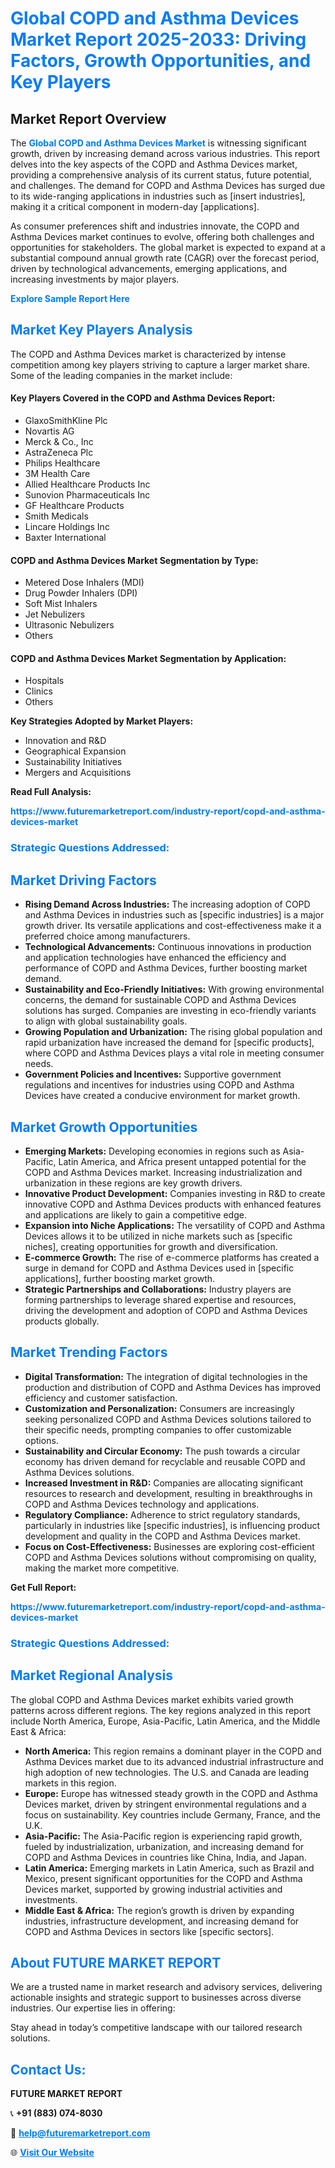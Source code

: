 <h1 style="color: #007BFF;">Global COPD and Asthma Devices Market Report 2025-2033: Driving Factors, Growth Opportunities, and Key Players</h1>

<section id="overview">
<h2>Market Report Overview</h2>
<p>The <a href="https://www.futuremarketreport.com/industry-report/copd-and-asthma-devices-market" style="color: #007BFF; text-decoration: none;"><strong>Global COPD and Asthma Devices Market</strong></a> is witnessing significant growth, driven by increasing demand across various industries. This report delves into the key aspects of the COPD and Asthma Devices market, providing a comprehensive analysis of its current status, future potential, and challenges. The demand for COPD and Asthma Devices has surged due to its wide-ranging applications in industries such as [insert industries], making it a critical component in modern-day [applications].</p>
<p>As consumer preferences shift and industries innovate, the COPD and Asthma Devices market continues to evolve, offering both challenges and opportunities for stakeholders. The global market is expected to expand at a substantial compound annual growth rate (CAGR) over the forecast period, driven by technological advancements, emerging applications, and increasing investments by major players.</p>
</section>

<section id="overview">
<p><a href="https://www.futuremarketreport.com/request-sample/reportId=51228" style="color: #007BFF; text-decoration: none;"><strong>Explore Sample Report Here</strong></a></p>
</section>

<section id="key-players">
<h2 style="color: #007BFF;">Market Key Players Analysis</h2>
<p>The COPD and Asthma Devices market is characterized by intense competition among key players striving to capture a larger market share. Some of the leading companies in the market include:</p>
<h4>Key Players Covered in the COPD and Asthma Devices Report:</h4>
<ul><li>GlaxoSmithKline Plc</li><li>Novartis AG</li><li>Merck &amp; Co., Inc</li><li>AstraZeneca Plc</li><li>Philips Healthcare</li><li>3M Health Care</li><li>Allied Healthcare Products Inc</li><li>Sunovion Pharmaceuticals Inc</li><li>GF Healthcare Products</li><li>Smith Medicals</li><li>Lincare Holdings Inc</li><li>Baxter International</li></ul>
<h4>COPD and Asthma Devices Market Segmentation by Type:</h4>
<ul><li>Metered Dose Inhalers (MDI)</li><li>Drug Powder Inhalers (DPI)</li><li>Soft Mist Inhalers</li><li>Jet Nebulizers</li><li>Ultrasonic Nebulizers</li><li>Others</li></ul>

<h4>COPD and Asthma Devices Market Segmentation by Application:</h4>
<ul><li>Hospitals</li><li>Clinics</li><li>Others</li></ul>
<p><strong>Key Strategies Adopted by Market Players:</strong></p>
<ul>
<li>Innovation and R&D</li>
<li>Geographical Expansion</li>
<li>Sustainability Initiatives</li>
<li>Mergers and Acquisitions</li>
</ul>
</section>

<section>
<p><strong>Read Full Analysis: </strong></p><a href="https://www.futuremarketreport.com/industry-report/copd-and-asthma-devices-market" style="color: #007BFF; text-decoration: none;"><strong>https://www.futuremarketreport.com/industry-report/copd-and-asthma-devices-market</strong></a>
<h3 style="color: #007BFF;">Strategic Questions Addressed:</h3>
</section>

<section id="driving-factors">
<h2 style="color: #007BFF;">Market Driving Factors</h2>
<ul>
<li><strong>Rising Demand Across Industries:</strong> The increasing adoption of COPD and Asthma Devices in industries such as [specific industries] is a major growth driver. Its versatile applications and cost-effectiveness make it a preferred choice among manufacturers.</li>
<li><strong>Technological Advancements:</strong> Continuous innovations in production and application technologies have enhanced the efficiency and performance of COPD and Asthma Devices, further boosting market demand.</li>
<li><strong>Sustainability and Eco-Friendly Initiatives:</strong> With growing environmental concerns, the demand for sustainable COPD and Asthma Devices solutions has surged. Companies are investing in eco-friendly variants to align with global sustainability goals.</li>
<li><strong>Growing Population and Urbanization:</strong> The rising global population and rapid urbanization have increased the demand for [specific products], where COPD and Asthma Devices plays a vital role in meeting consumer needs.</li>
<li><strong>Government Policies and Incentives:</strong> Supportive government regulations and incentives for industries using COPD and Asthma Devices have created a conducive environment for market growth.</li>
</ul>
</section>

<section id="growth-opportunities">
<h2 style="color: #007BFF;">Market Growth Opportunities</h2>
<ul>
<li><strong>Emerging Markets:</strong> Developing economies in regions such as Asia-Pacific, Latin America, and Africa present untapped potential for the COPD and Asthma Devices market. Increasing industrialization and urbanization in these regions are key growth drivers.</li>
<li><strong>Innovative Product Development:</strong> Companies investing in R&D to create innovative COPD and Asthma Devices products with enhanced features and applications are likely to gain a competitive edge.</li>
<li><strong>Expansion into Niche Applications:</strong> The versatility of COPD and Asthma Devices allows it to be utilized in niche markets such as [specific niches], creating opportunities for growth and diversification.</li>
<li><strong>E-commerce Growth:</strong> The rise of e-commerce platforms has created a surge in demand for COPD and Asthma Devices used in [specific applications], further boosting market growth.</li>
<li><strong>Strategic Partnerships and Collaborations:</strong> Industry players are forming partnerships to leverage shared expertise and resources, driving the development and adoption of COPD and Asthma Devices products globally.</li>
</ul>
</section>

<section id="trending-factors">
<h2 style="color: #007BFF;">Market Trending Factors</h2>
<ul>
<li><strong>Digital Transformation:</strong> The integration of digital technologies in the production and distribution of COPD and Asthma Devices has improved efficiency and customer satisfaction.</li>
<li><strong>Customization and Personalization:</strong> Consumers are increasingly seeking personalized COPD and Asthma Devices solutions tailored to their specific needs, prompting companies to offer customizable options.</li>
<li><strong>Sustainability and Circular Economy:</strong> The push towards a circular economy has driven demand for recyclable and reusable COPD and Asthma Devices solutions.</li>
<li><strong>Increased Investment in R&D:</strong> Companies are allocating significant resources to research and development, resulting in breakthroughs in COPD and Asthma Devices technology and applications.</li>
<li><strong>Regulatory Compliance:</strong> Adherence to strict regulatory standards, particularly in industries like [specific industries], is influencing product development and quality in the COPD and Asthma Devices market.</li>
<li><strong>Focus on Cost-Effectiveness:</strong> Businesses are exploring cost-efficient COPD and Asthma Devices solutions without compromising on quality, making the market more competitive.</li>
</ul>
</section>

<section>
<p><strong>Get Full Report: </strong></p><a href="https://www.futuremarketreport.com/industry-report/copd-and-asthma-devices-market" style="color: #007BFF; text-decoration: none;"><strong>https://www.futuremarketreport.com/industry-report/copd-and-asthma-devices-market</strong></a>
<h3 style="color: #007BFF;">Strategic Questions Addressed:</h3>
</section>


<section id="regional-analysis">
<h2 style="color: #007BFF;">Market Regional Analysis</h2>
<p>The global COPD and Asthma Devices market exhibits varied growth patterns across different regions. The key regions analyzed in this report include North America, Europe, Asia-Pacific, Latin America, and the Middle East & Africa:</p>
<ul>
<li><strong>North America:</strong> This region remains a dominant player in the COPD and Asthma Devices market due to its advanced industrial infrastructure and high adoption of new technologies. The U.S. and Canada are leading markets in this region.</li>
<li><strong>Europe:</strong> Europe has witnessed steady growth in the COPD and Asthma Devices market, driven by stringent environmental regulations and a focus on sustainability. Key countries include Germany, France, and the U.K.</li>
<li><strong>Asia-Pacific:</strong> The Asia-Pacific region is experiencing rapid growth, fueled by industrialization, urbanization, and increasing demand for COPD and Asthma Devices in countries like China, India, and Japan.</li>
<li><strong>Latin America:</strong> Emerging markets in Latin America, such as Brazil and Mexico, present significant opportunities for the COPD and Asthma Devices market, supported by growing industrial activities and investments.</li>
<li><strong>Middle East & Africa:</strong> The region’s growth is driven by expanding industries, infrastructure development, and increasing demand for COPD and Asthma Devices in sectors like [specific sectors].</li>
</ul>
</section>

<footer>
<h2 style="color: #007BFF;">About FUTURE MARKET REPORT</h2>
<p>We are a trusted name in market research and advisory services, delivering actionable insights and strategic support to businesses across diverse industries. Our expertise lies in offering:</p>

<p>Stay ahead in today’s competitive landscape with our tailored research solutions.</p>

<h2 style="color: #007BFF;">Contact Us:</h2>
<p><strong>FUTURE MARKET REPORT</strong></p>
<p>📞 <strong>+91 (883) 074-8030</strong></p>
<p>📧 <strong><a href="mailto:help@futuremarketreport.com" style="color: #007BFF;">help@futuremarketreport.com</a></strong></p>
<p>🌐 <strong><a href="https://www.futuremarketreport.com/" style="color: #007BFF;">Visit Our Website</a></strong></p>
</footer>